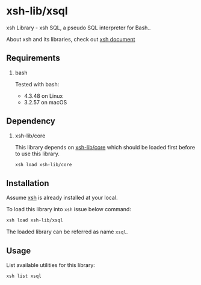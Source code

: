 # xsh-lib/xsql

xsh Library - xsh SQL, a pseudo SQL interpreter for Bash..

About xsh and its libraries, check out [xsh document](https://github.com/alexzhangs/xsh)

## Requirements

1. bash

    Tested with bash:
    * 4.3.48 on Linux
    * 3.2.57 on macOS

## Dependency

1. xsh-lib/core

    This library depends on [xsh-lib/core](https://github.com/xsh-lib/core) which should be loaded first before to use this library.

    ```bash
    xsh load xsh-lib/core
    ```

## Installation

Assume [xsh](https://github.com/alexzhangs/xsh) is already installed at your local.

To load this library into `xsh` issue below command:

```bash
xsh load xsh-lib/xsql
```

The loaded library can be referred as name `xsql`.

## Usage

List available utilities for this library:

```bash
xsh list xsql
```
